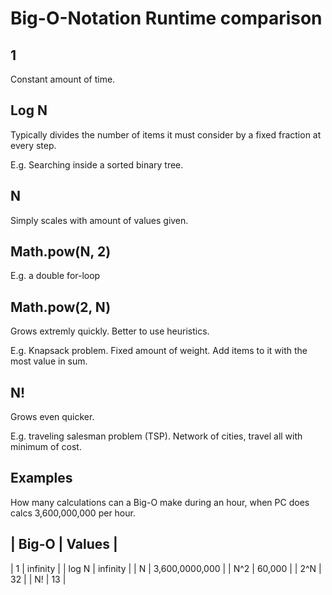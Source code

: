# Big-O-Notation Runtime comparison

## 1

Constant amount of time.

##  Log N

Typically divides the number of items it must consider by a fixed fraction at every step.

E.g. Searching inside a sorted binary tree.

## N

Simply scales with amount of values given.

## Math.pow(N, 2)

E.g. a double for-loop

## Math.pow(2, N)

Grows extremly quickly. Better to use heuristics.

E.g. Knapsack problem. Fixed amount of weight. Add items to it with the most value in sum.

## N!

Grows even quicker.

E.g. traveling salesman problem (TSP). Network of cities, travel all with minimum of cost.

## Examples

How many calculations can a Big-O make during an hour, when PC does calcs 3,600,000,000 per hour.

| Big-O | Values |
------------------
| 1 | infinity |
| log N | infinity |
| N | 3,600,0000,000 |
| N^2 | 60,000 |
| 2^N | 32 |
| N! | 13 |

